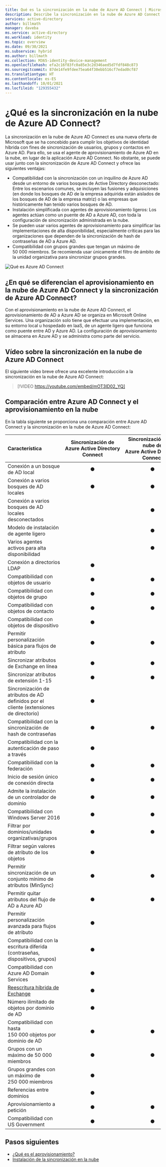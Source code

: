 ```yaml
---
title: Qué es la sincronización en la nube de Azure AD Connect | Microsoft Docs
description: Describe la sincronización en la nube de Azure AD Connect.
services: active-directory
author: billmath
manager: daveba
ms.service: active-directory
ms.workload: identity
ms.topic: overview
ms.date: 09/30/2021
ms.subservice: hybrid
ms.author: billmath
ms.collection: M365-identity-device-management
ms.openlocfilehash: efa2c16f83fc0a85e3c2d346aed5d7fdf848c873
ms.sourcegitcommit: 87de14fe9fdee75ea64f30ebb516cf7edad0cf87
ms.translationtype: HT
ms.contentlocale: es-ES
ms.lasthandoff: 10/01/2021
ms.locfileid: "129355432"
---
```

# <a name="what-is-azure-ad-connect-cloud-sync"></a>¿Qué es la sincronización en la nube de Azure AD Connect?
La sincronización en la nube de Azure AD Connect es una nueva oferta de Microsoft que se ha concebido para cumplir los objetivos de identidad híbrida con fines de sincronización de usuarios, grupos y contactos en Azure AD.  Para ello, se usa el agente de aprovisionamiento de Azure AD en la nube, en lugar de la aplicación Azure AD Connect.  No obstante, se puede usar junto con la sincronización de Azure AD Connect y ofrece las siguientes ventajas:
    
- Compatibilidad con la sincronización con un inquilino de Azure AD desde un entorno de varios bosques de Active Directory desconectado: Entre los escenarios comunes, se incluyen las fusiones y adquisiciones (en donde los bosques de AD de la empresa adquirida están aislados de los bosques de AD de la empresa matriz) o las empresas que históricamente han tenido varios bosques de AD.
- Instalación simplificada con agentes de aprovisionamiento ligeros: Los agentes actúan como un puente de AD a Azure AD, con toda la configuración de sincronización administrada en la nube. 
- Se pueden usar varios agentes de aprovisionamiento para simplificar las implementaciones de alta disponibilidad, especialmente críticas para las organizaciones que dependen de la sincronización de hash de contraseñas de AD a Azure AD.
- Compatibilidad con grupos grandes que tengan un máximo de 50 000 miembros. Se recomienda usar únicamente el filtro de ámbito de la unidad organizativa para sincronizar grupos grandes.

![Qué es Azure AD Connect](media/what-is-cloud-sync/architecture-1.png)

## <a name="how-is-azure-ad-connect-cloud-sync-different-from-azure-ad-connect-sync"></a>¿En qué se diferencian el aprovisionamiento en la nube de Azure AD Connect y la sincronización de Azure AD Connect?
Con el aprovisionamiento en la nube de Azure AD Connect, el aprovisionamiento de AD a Azure AD se organiza en Microsoft Online Services. Una organización solo tiene que efectuar una implementación, en su entorno local u hospedado en IaaS, de un agente ligero que funciona como puente entre AD y Azure AD. La configuración de aprovisionamiento se almacena en Azure AD y se administra como parte del servicio.

## <a name="azure-ad-connect-cloud-sync-video"></a>Vídeo sobre la sincronización en la nube de Azure AD Connect
El siguiente vídeo breve ofrece una excelente introducción a la sincronización en la nube de Azure AD Connect:

> [!VIDEO https://youtube.com/embed/mOT3ID02_YQ]


## <a name="comparison-between-azure-ad-connect-and-cloud-sync"></a>Comparación entre Azure AD Connect y el aprovisionamiento en la nube

En la tabla siguiente se proporciona una comparación entre Azure AD Connect y la sincronización en la nube de Azure AD Connect:

| Característica | Sincronización de Azure Active Directory Connect| Sincronización en la nube de Azure Active Directory Connect |
|:--- |:---:|:---:|
|Conexión a un bosque de AD local|● |● |
| Conexión a varios bosques de AD locales |● |● |
| Conexión a varios bosques de AD locales desconectados | |● |
| Modelo de instalación de agente ligero | |● |
| Varios agentes activos para alta disponibilidad | |● |
| Conexión a directorios LDAP|●| | 
| Compatibilidad con objetos de usuario |● |● |
| Compatibilidad con objetos de grupo |● |● |
| Compatibilidad con objetos de contacto |● |● |
| Compatibilidad con objetos de dispositivo |● | |
| Permitir personalización básica para flujos de atributo |● |● |
| Sincronizar atributos de Exchange en línea |● |● |
| Sincronizar atributos de extensión 1-15 |● |● |
| Sincronización de atributos de AD definidos por el cliente (extensiones de directorio) |● | |
| Compatibilidad con la sincronización de hash de contraseñas |●|●|
| Compatibilidad con la autenticación de paso a través |●||
| Compatibilidad con la federación |●|●|
| Inicio de sesión único de conexión directa|● |●|
| Admite la instalación de un controlador de dominio |● |● |
| Compatibilidad con Windows Server 2016|● |● |
| Filtrar por dominios/unidades organizativas/grupos |● |● |
| Filtrar según valores de atributo de los objetos |● | |
| Permitir sincronización de un conjunto mínimo de atributos (MinSync) |● |● |
| Permitir quitar atributos del flujo de AD a Azure AD |● |● |
| Permitir personalización avanzada para flujos de atributo |● | |
| Compatibilidad con la escritura diferida (contraseñas, dispositivos, grupos) |● | |
| Compatibilidad con Azure AD Domain Services|● | |
| [Reescritura híbrida de Exchange](../hybrid/reference-connect-sync-attributes-synchronized.md#exchange-hybrid-writeback) |● | |
| Número ilimitado de objetos por dominio de AD |● | |
| Compatibilidad con hasta 150 000 objetos por dominio de AD |● |● |
| Grupos con un máximo de 50 000 miembros |● |● |
| Grupos grandes con un máximo de 250 000 miembros |● |  |
| Referencias entre dominios|● | |
| Aprovisionamiento a petición|● |● |
| Compatibilidad con US Government|● |● |

## <a name="next-steps"></a>Pasos siguientes 

- [¿Qué es el aprovisionamiento?](what-is-provisioning.md)
- [Instalación de la sincronización en la nube](how-to-install.md)
